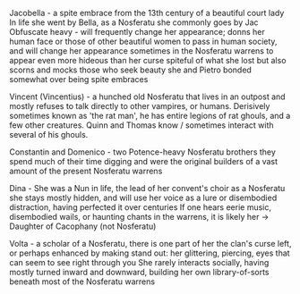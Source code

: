 Jacobella - a spite embrace from the 13th century of a beautiful court lady
In life she went by Bella, as a Nosferatu she commonly goes by Jac
Obfuscate heavy - will frequently change her appearance; donns her human face or those of other beautiful women to pass in human society, and will change her appearance sometimes in the Nosferatu warrens to appear even more hideous than her curse spiteful of what she lost but also scorns and mocks those who seek beauty she and Pietro bonded somewhat over being spite embraces

Vincent (Vincentius) - a hunched old Nosferatu that lives in an outpost and mostly refuses to talk directly to other vampires, or humans. Derisively sometimes known as 'the rat man', he has entire legions of rat ghouls, and a few other creatures. Quinn and Thomas know / sometimes interact with several of his ghouls.

Constantin and Domenico - two Potence-heavy Nosferatu brothers
they spend much of their time digging and were the original builders of a vast amount of the present Nosferatu warrens

Dina - She was a Nun in life, the lead of her convent's choir
as a Nosferatu she stays mostly hidden, and will use her voice as a lure or disembodied distraction, having perfected it over centuries
If one hears eerie music, disembodied wails, or haunting chants in the warrens, it is likely her  -> Daughter of Cacophany (not Nosferatu)

Volta - a scholar of a Nosferatu, there is one part of her the clan's curse left, or perhaps enhanced by making stand out: her glittering, piercing, eyes that can seem to see right through you
She rarely interacts socially, having mostly turned inward and downward, building her own library-of-sorts beneath most of the Nosferatu warrens